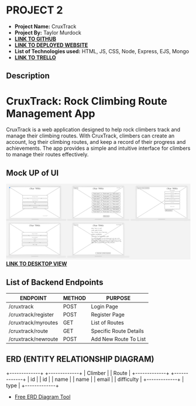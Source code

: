 # PROJECT 2

- **Project Name:** CruxTrack
- **Project By:** Taylor Murdock
- [**LINK TO GITHUB**](https://github.com/TaylorMurdock/CruxTrack)
- [**LINK TO DEPLOYED WEBSITE**](https://cruxtrack.onrender.com/)
- **List of Technologies used:** HTML, JS, CSS, Node, Express, EJS, Mongo
- [**LINK TO TRELLO**](https://trello.com/b/SCZ1IfD6/cruxtrack)

## Description

# CruxTrack: Rock Climbing Route Management App

CruxTrack is a web application designed to help rock climbers track and manage their climbing routes. With CruxTrack, climbers can create an account, log their climbing routes, and keep a record of their progress and achievements. The app provides a simple and intuitive interface for climbers to manage their routes effectively.

## Mock UP of UI
  ![Wire Frame](img/../imgs/cruxTrackWireFrame.png)
  [**LINK TO DESKTOP VIEW**](https://app.uizard.io/prototypes/K7zbRm9YrrU5X8yRLJG0/player/fullscreen)
  


## List of Backend Endpoints

| ENDPOINT            | METHOD | PURPOSE                |
| ------------------- | ------ | ---------------------- |
| /cruxtrack          | POST   | Login Page             |
| /cruxtrack/register | POST   | Register Page          |
| /cruxtrack/myroutes | GET    | List of Routes         |
| /cruxtrack/route    | GET    | Specific Route Details |
| /cruxtrack/newroute | POST   | Add New Route To List  |


## ERD (ENTITY RELATIONSHIP DIAGRAM)

+-------------+        +-------------+
|   Climber   |        |    Route    |
+-------------+        +-------------+
| id          |        | id          |
| name        |        | name        |
| email       |        | difficulty  |
+-------------+        | type        |
                        +-------------+


- [Free ERD Diagram Tool](https://dbdiagram.io/home)